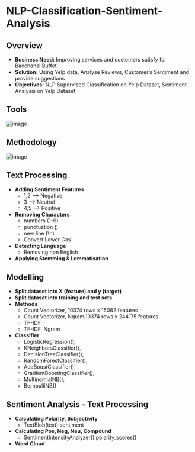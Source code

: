 # NLP-Classification-Sentiment-Analysis

## Overview
- **Business Need:** Improving services and customers satisfy for Bacchanal Buffet.
- **Solution:** Using Yelp data, Analyse Reviews, Customer’s Sentiment and provide suggestions
- **Objectives:** NLP Supervised Classification on Yelp Dataset, Sentiment Analysis on Yelp Dataset

## Tools
![image](https://user-images.githubusercontent.com/87232397/154207381-eed2ffcd-90e5-416d-9456-c86b6ae1a5d6.png)

## Methodology
![image](https://user-images.githubusercontent.com/87232397/154207763-87b4bbef-3d6c-4866-88d0-ef63d0d8b6f5.png)

## Text Processing
- **Adding Sentiment Features**
  - 1,2 —> Negative
  - 3 —> Neutral
  - 4,5 —> Positive
- **Removing Characters**
  - numbers (1-9) 
  - punctuation () 
  - new line (\n) 
  - Convert Lower Cas
- **Detecting Language**
  - Removing non English
- **Applying Stemming & Lemmatisation**

## Modelling
- **Split dataset into X (feature) and y (target)** 
- **Split dataset into training and test sets** 
- **Methods** 
  - Count Vectorizer, 10374 rows x 15082 features 
  - Count Vectorizer, Ngram,10374 rows x 244175 features 
  - TF-IDF 
  - TF-IDF, Ngram 
- **Classifier** 
   - LogisticRegression(), 
   - KNeighborsClassifier(), 
   - DecisionTreeClassifier(), 
   - RandomForestClassifier(), 
   - AdaBoostClassifier(), 
   - GradientBoostingClassifier(), 
   - MultinomialNB(), 
   - BernoulliNB() 

## Sentiment Analysis - Text Processing
- **Calculating Polarity, Subjectivity** 
  - TextBlob(text).sentiment
- **Calculating Pos, Neg, Neu, Compound** 
  - SentimentIntensityAnalyzer().polarity_scores()
- **Word Cloud**
